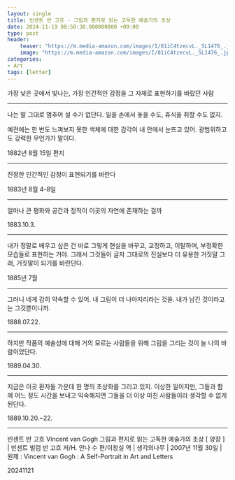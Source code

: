 ```yaml
---
layout: single
title: 빈센트 반 고흐 - 그림과 편지로 읽는 고독한 예술가의 초상 
date: 2024-11-19 08:50:30.000000000 +09:00
type: post
header:
    teaser: "https://m.media-amazon.com/images/I/81iC4tzecvL._SL1476_.jpg"
    image: "https://m.media-amazon.com/images/I/81iC4tzecvL._SL1476_.jpg"
categories:
- Art
tags: [letter]
---
```


가장 낮은 곳에서 빛나는, 가장 인간적인 감정을 그 자체로 표현하기를 바랐던 사람

-----

나는 말 그대로 멈추어 설 수가 없단다. 일을 손에서 놓을 수도, 휴식을 취할 수도 없지.

예전에는 한 번도 느껴보지 못한 색체에 대한 감각이 내 안에서 눈뜨고 있어. 광범위하고도 강력한 무언가가 말이다.

1882년 8월 15일 편지

-----

진정한 인간적인 감정이 표현되기를 바란다

1883년 8월 4-8일


-----
얼마나 큰 평화와 공간과 정적이 이곳의 자연에 존재하는 걸까

1883.10.3.

-----

내가 정말로 배우고 싶은 건 바로 그렇게 현실을 바꾸고, 교정하고, 이탈하며, 부정확한 모습들로 표현하는 거야. 그래서 그것들이 글자 그대로의 진실보다 더 유용한 거짓말 그래, 거짓말이 되기를 바란단다.

1885년 7월

-----

그러니 네게 감히 약속할 수 있어. 내 그림이 더 나아지리라는 것을. 내가 남긴 것이라고는 그것뿐이니까.

1888.07.22.

-----

하지만 작품의 예술성에 대해 거의 모르는 사람들을 위해 그림을 그리는 것이 늘 나의 바람이었단다.

1889.04.30.

-----

지금은 이곳 환자들 가운데 한 명의 초상화를 그리고 있지. 이상한 일이지만, 그들과 함께 어느 정도 시간을 보내고 익숙해지면 그들을 더 이상 미친 사람들이라 생각할 수 없게 된단다.

1889.10.20.~22.

-----

빈센트 반 고흐 Vincent van Gogh 그림과 편지로 읽는 고독한 예술가의 초상 [ 양장 ]  |  빈센트 빌럼 반 고흐 저/H. 안나 수 편/이창실 역  |  생각의나무  |  2007년 11월 30일  |  원제 : Vincent van Gogh : A Self-Portrait in Art and Letters

20241121

